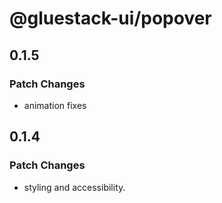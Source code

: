 # @gluestack-ui/popover

## 0.1.5

### Patch Changes

- animation fixes

## 0.1.4

### Patch Changes

- styling and accessibility.
